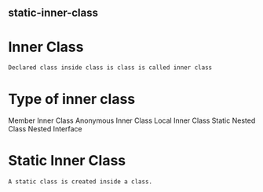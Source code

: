 ## static-inner-class

# Inner Class
    Declared class inside class is class is called inner class
    
# Type of inner class

  Member Inner Class
  Anonymous Inner Class	
  Local Inner Class	
  Static Nested Class
  Nested Interface	
    
# Static Inner Class
    A static class is created inside a class.
